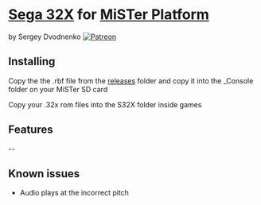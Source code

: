 # [Sega 32X](https://en.wikipedia.org/wiki/32X) for [MiSTer Platform](https://github.com/MiSTer-devel/Main_MiSTer/wiki)
by Sergey Dvodnenko [![Patreon](https://img.shields.io/website?label=patreon&logo=patreon&style=social&url=https%3A%2F%2Fwww.patreon.com%2Fsrg320%2F)](https://www.patreon.com/srg320)
 
## Installing
Copy the the .rbf file from the [releases](https://github.com/MiSTer-devel/S32X_MiSTer/tree/main/releases) folder and copy it into the _Console folder on your MiSTer SD card

Copy your .32x rom files into the S32X folder inside games

## Features
-- 

## Known issues
* Audio plays at the incorrect pitch

